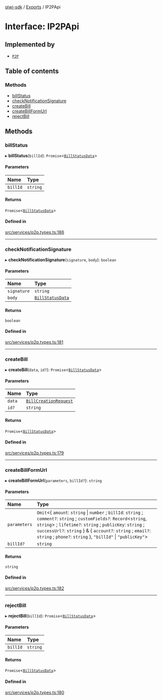 [qiwi-sdk](../README.md) / [Exports](../modules.md) / IP2PApi

# Interface: IP2PApi

## Implemented by

- [`P2P`](../classes/P2P.md)

## Table of contents

### Methods

- [billStatus](IP2PApi.md#billstatus)
- [checkNotificationSignature](IP2PApi.md#checknotificationsignature)
- [createBill](IP2PApi.md#createbill)
- [createBillFormUrl](IP2PApi.md#createbillformurl)
- [rejectBill](IP2PApi.md#rejectbill)

## Methods

### billStatus

▸ **billStatus**(`billId`): `Promise`<[`BillStatusData`](../modules.md#billstatusdata)\>

#### Parameters

| Name | Type |
| :------ | :------ |
| `billId` | `string` |

#### Returns

`Promise`<[`BillStatusData`](../modules.md#billstatusdata)\>

#### Defined in

[src/services/p2p.types.ts:186](https://github.com/AlexXanderGrib/node-qiwi-sdk/blob/e7b0b44/src/services/p2p.types.ts#L186)

___

### checkNotificationSignature

▸ **checkNotificationSignature**(`signature`, `body`): `boolean`

#### Parameters

| Name | Type |
| :------ | :------ |
| `signature` | `string` |
| `body` | [`BillStatusData`](../modules.md#billstatusdata) |

#### Returns

`boolean`

#### Defined in

[src/services/p2p.types.ts:181](https://github.com/AlexXanderGrib/node-qiwi-sdk/blob/e7b0b44/src/services/p2p.types.ts#L181)

___

### createBill

▸ **createBill**(`data`, `id?`): `Promise`<[`BillStatusData`](../modules.md#billstatusdata)\>

#### Parameters

| Name | Type |
| :------ | :------ |
| `data` | [`BillCreationRequest`](../modules.md#billcreationrequest) |
| `id?` | `string` |

#### Returns

`Promise`<[`BillStatusData`](../modules.md#billstatusdata)\>

#### Defined in

[src/services/p2p.types.ts:179](https://github.com/AlexXanderGrib/node-qiwi-sdk/blob/e7b0b44/src/services/p2p.types.ts#L179)

___

### createBillFormUrl

▸ **createBillFormUrl**(`parameters`, `billId?`): `string`

#### Parameters

| Name | Type |
| :------ | :------ |
| `parameters` | `Omit`<{ `amount`: `string` \| `number` ; `billId`: `string` ; `comment?`: `string` ; `customFields?`: `Record`<`string`, `string`\> ; `lifetime?`: `string` ; `publicKey`: `string` ; `successUrl?`: `string`  } & { `account?`: `string` ; `email?`: `string` ; `phone?`: `string`  }, ``"billId"`` \| ``"publicKey"``\> |
| `billId?` | `string` |

#### Returns

`string`

#### Defined in

[src/services/p2p.types.ts:182](https://github.com/AlexXanderGrib/node-qiwi-sdk/blob/e7b0b44/src/services/p2p.types.ts#L182)

___

### rejectBill

▸ **rejectBill**(`billId`): `Promise`<[`BillStatusData`](../modules.md#billstatusdata)\>

#### Parameters

| Name | Type |
| :------ | :------ |
| `billId` | `string` |

#### Returns

`Promise`<[`BillStatusData`](../modules.md#billstatusdata)\>

#### Defined in

[src/services/p2p.types.ts:180](https://github.com/AlexXanderGrib/node-qiwi-sdk/blob/e7b0b44/src/services/p2p.types.ts#L180)
